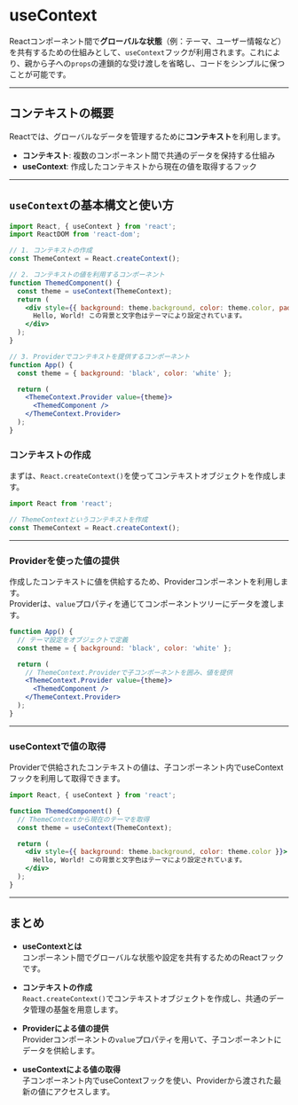# useContext

Reactコンポーネント間で**グローバルな状態**（例：テーマ、ユーザー情報など）を共有するための仕組みとして、`useContext`フックが利用されます。これにより、親から子への`props`の連鎖的な受け渡しを省略し、コードをシンプルに保つことが可能です。

---

## コンテキストの概要

Reactでは、グローバルなデータを管理するために**コンテキスト**を利用します。  
- **コンテキスト**: 複数のコンポーネント間で共通のデータを保持する仕組み  
- **useContext**: 作成したコンテキストから現在の値を取得するフック

---

## `useContext`の基本構文と使い方

```jsx
import React, { useContext } from 'react';
import ReactDOM from 'react-dom';

// 1. コンテキストの作成
const ThemeContext = React.createContext();

// 2. コンテキストの値を利用するコンポーネント
function ThemedComponent() {
  const theme = useContext(ThemeContext);
  return (
    <div style={{ background: theme.background, color: theme.color, padding: '20px' }}>
      Hello, World! この背景と文字色はテーマにより設定されています。
    </div>
  );
}

// 3. Providerでコンテキストを提供するコンポーネント
function App() {
  const theme = { background: 'black', color: 'white' };

  return (
    <ThemeContext.Provider value={theme}>
      <ThemedComponent />
    </ThemeContext.Provider>
  );
}
```

### コンテキストの作成

まずは、`React.createContext()`を使ってコンテキストオブジェクトを作成します。

```jsx
import React from 'react';

// ThemeContextというコンテキストを作成
const ThemeContext = React.createContext();
```

---

### Providerを使った値の提供

作成したコンテキストに値を供給するため、Providerコンポーネントを利用します。  
Providerは、`value`プロパティを通じてコンポーネントツリーにデータを渡します。

```jsx
function App() {
  // テーマ設定をオブジェクトで定義
  const theme = { background: 'black', color: 'white' };

  return (
    // ThemeContext.Providerで子コンポーネントを囲み、値を提供
    <ThemeContext.Provider value={theme}>
      <ThemedComponent />
    </ThemeContext.Provider>
  );
}
```

---

### useContextで値の取得

Providerで供給されたコンテキストの値は、子コンポーネント内でuseContextフックを利用して取得できます。

```jsx
import React, { useContext } from 'react';

function ThemedComponent() {
  // ThemeContextから現在のテーマを取得
  const theme = useContext(ThemeContext);

  return (
    <div style={{ background: theme.background, color: theme.color }}>
      Hello, World! この背景と文字色はテーマにより設定されています。
    </div>
  );
}
```

---

## まとめ

- **useContextとは**  
  コンポーネント間でグローバルな状態や設定を共有するためのReactフックです。

- **コンテキストの作成**  
  `React.createContext()`でコンテキストオブジェクトを作成し、共通のデータ管理の基盤を用意します。

- **Providerによる値の提供**  
  Providerコンポーネントの`value`プロパティを用いて、子コンポーネントにデータを供給します。

- **useContextによる値の取得**  
  子コンポーネント内でuseContextフックを使い、Providerから渡された最新の値にアクセスします。
